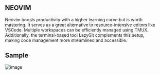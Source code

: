 ## NEOVIM
Neovim boosts productivity with a higher learning curve but is worth mastering. It serves as a great alternative to resource-intensive editors like VSCode. Multiple workspaces can be efficiently managed using TMUX. Additionally, the terminal-based tool LazyGit complements this setup, making code management more streamlined and accessible.

## Sample
![image](https://github.com/user-attachments/assets/d185ab26-1285-49f2-86cc-8ee56872cd2f)

